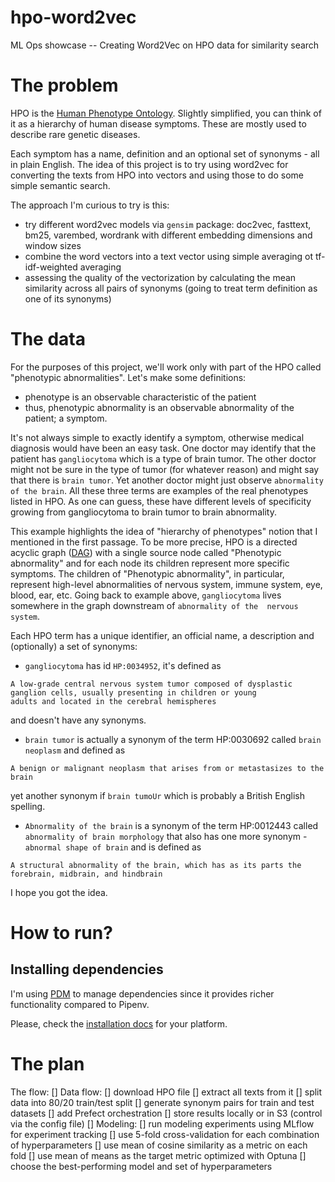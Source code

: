 # hpo-word2vec
ML Ops showcase -- Creating Word2Vec on HPO data for similarity search



# The problem

HPO is the [Human Phenotype Ontology](https://hpo.jax.org/app/). Slightly simplified, you can think of it as a hierarchy
of human disease symptoms. These are mostly used to describe rare genetic diseases.

Each symptom has a name, definition and an optional set of synonyms - all in plain English. The idea of this project is
to try using word2vec for converting the texts from HPO into vectors and using those to do some simple semantic search.

The approach I'm curious to try is this:
* try different word2vec models via `gensim` package: doc2vec, fasttext, bm25, varembed, wordrank with different
embedding dimensions and window sizes
* combine the word vectors into a text vector using simple averaging ot tf-idf-weighted averaging
* assessing the quality of the vectorization by calculating the mean similarity across all pairs of synonyms (going to
treat term definition as one of its synonyms)



# The data

For the purposes of this project, we'll work only with part of the HPO called "phenotypic abnormalities". Let's make
some definitions:
* phenotype is an observable characteristic of the patient
* thus, phenotypic abnormality is an observable abnormality of the patient; a symptom.

It's not always simple to exactly identify a symptom, otherwise medical diagnosis would have been an easy task.
One doctor may identify that the patient has `gangliocytoma` which is a type of brain tumor. The other doctor might
not be sure in the type of tumor (for whatever reason) and might say that there is `brain tumor`. Yet another doctor
might just observe `abnormality of the brain`. All these three terms are examples of the real phenotypes listed in HPO.
As one can guess, these have different levels of specificity growing from gangliocytoma to brain tumor to brain abnormality.

This example highlights the idea of "hierarchy of phenotypes" notion that I mentioned in the first passage. To be more
precise, HPO is a directed acyclic graph ([DAG](https://en.wikipedia.org/wiki/Directed_acyclic_graph)) with a single 
source node called "Phenotypic abnormality" and for each node its children represent more specific symptoms. The children 
of "Phenotypic abnormality", in particular, represent high-level abnormalities of nervous system, immune system, eye, blood,
ear, etc. Going back to example above, `gangliocytoma` lives somewhere in the graph downstream of `abnormality of the 
nervous system`.

Each HPO term has a unique identifier, an official name, a description and (optionally) a set of synonyms:
* `gangliocytoma` has id `HP:0034952`, it's defined as 
```
A low-grade central nervous system tumor composed of dysplastic ganglion cells, usually presenting in children or young 
adults and located in the cerebral hemispheres
```
and doesn't have any synonyms.
* `brain tumor` is actually a synonym of the term HP:0030692 called `brain neoplasm` and defined as
```
A benign or malignant neoplasm that arises from or metastasizes to the brain
```
yet another synonym if `brain tumoUr` which is probably a British English spelling.
* `Abnormality of the brain` is a synonym of the term HP:0012443 called `abnormality of brain morphology` that also has 
one more synonym - `abnormal shape of brain` and is defined as
```
A structural abnormality of the brain, which has as its parts the forebrain, midbrain, and hindbrain
```

I hope you got the idea.



# How to run?
## Installing dependencies
I'm using [PDM](#https://pdm.fming.dev/latest/) to manage dependencies since it provides richer functionality
compared to Pipenv.

Please, check the [installation docs](#https://pdm.fming.dev/latest/#recommended-installation-method) for your 
platform.



# The plan

The flow:
[] Data flow:
    [] download HPO file
    [] extract all texts from it
    [] split data into 80/20 train/test split
    [] generate synonym pairs for train and test datasets
    [] add Prefect orchestration
    [] store results locally or in S3 (control via the config file)
[] Modeling:
    [] run modeling experiments using MLflow for experiment tracking
    [] use 5-fold cross-validation for each combination of hyperparameters
    [] use mean of cosine similarity as a metric on each fold
    [] use mean of means as the target metric optimized with Optuna
    [] choose the best-performing model and set of hyperparameters
